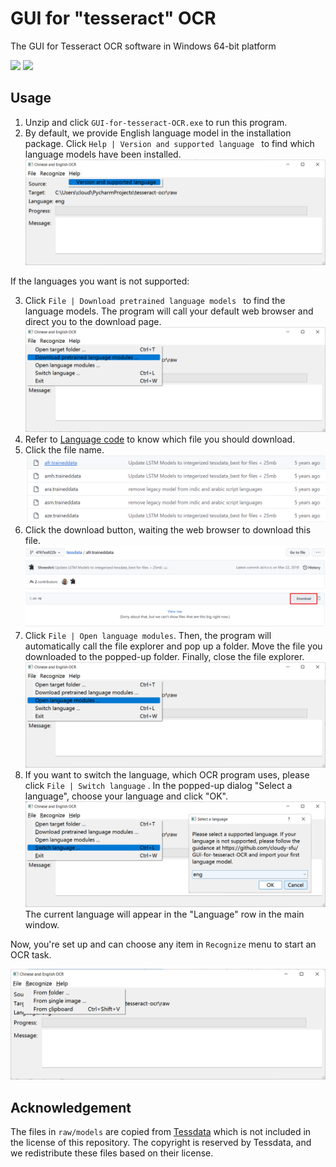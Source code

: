 # GUI for "tesseract" OCR

 The GUI for Tesseract OCR software in Windows 64-bit platform

![](https://img.shields.io/badge/OS-Windows%2010%2064--bit-lightgrey)
![](https://img.shields.io/badge/dependencies-Python%203.10-blue)

## Usage

1. Unzip and click `GUI-for-tesseract-OCR.exe` to run this program.
2. By default, we provide English language model in the installation package. Click `Help | Version and supported language ` to find which language models have been installed.
    ![image-20230212142100249](./assets/image-20230212142100249.png)

If the languages you want is not supported: 

3.   Click `File | Download pretrained language models ` to find the language models. The program will call your default web browser and direct you to the download page.
     ![image-20230212142123835](./assets/image-20230212142123835.png)
4.   Refer to [Language code](https://tesseract-ocr.github.io/tessdoc/Data-Files-in-different-versions.html) to know which file you should download.
5.   Click the file name.
     ![image-20230212141930496](./assets/image-20230212141930496.png)
6.   Click the download button, waiting the web browser to download this file.
     ![image-20230212142409014](./assets/image-20230212142409014.png)
7.   Click `File | Open language modules`. Then, the program will automatically call the file explorer and pop up a folder. Move the file you downloaded to the popped-up folder. Finally, close the file explorer.
     ![image-20230212142444241](./assets/image-20230212142444241.png)
8.   If you want to switch the language, which OCR program uses, please click `File | Switch language` . In the popped-up dialog "Select a language", choose your language and click "OK".
     ![image-20230212142823934](./assets/image-20230212142823934.png)
     The current language will appear in the "Language" row in the main window.

Now, you're set up and can choose any item in `Recognize` menu to start an OCR task.

![image-20230212143110006](./assets/image-20230212143110006.png)

## Acknowledgement

The files in `raw/models` are copied from [Tessdata](https://github.com/tesseract-ocr/tessdata/tree/4767ea922bcc460e70b87b1d303ebdfed0897da8) which is not included in the license of this repository. The copyright is reserved by Tessdata, and we redistribute these files based on their license.

